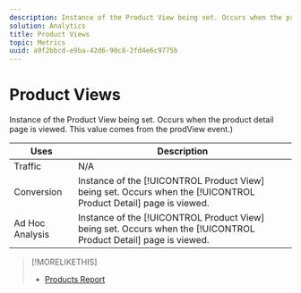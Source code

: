 ```yaml
---
description: Instance of the Product View being set. Occurs when the product detail page is viewed. This value comes from the prodView event.)
solution: Analytics
title: Product Views
topic: Metrics
uuid: a9f2bbcd-e9ba-42d6-90c8-2fd4e6c9775b
---
```


# Product Views

Instance of the Product View being set. Occurs when the product detail page is viewed. This value comes from the prodView event.)

|  Uses  | Description  |
|---|---|
|  Traffic  | N/A  |
|  Conversion  |Instance of the [!UICONTROL Product View] being set. Occurs when the [!UICONTROL Product Detail] page is viewed.  |
|  Ad Hoc Analysis  |Instance of the [!UICONTROL Product View] being set. Occurs when the [!UICONTROL Product Detail] page is viewed.  |

>[!MORELIKETHIS]
>
>* [Products Report](/help/components/c-variables/dimensionslist/reports-products.md)
